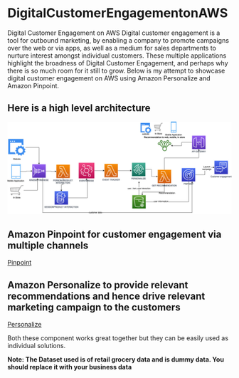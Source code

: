 # DigitalCustomerEngagementonAWS
Digital Customer Engagement on AWS
Digital customer engagement is a tool for outbound marketing, by enabling a company to promote campaigns over the web or via apps, as well as a medium for sales departments to nurture interest amongst individual customers. These multiple applications highlight the broadness of Digital Customer Engagement, and perhaps why there is so much room for it still to grow.
Below is my attempt to showcase digital customer engagement on AWS using Amazon Personalize and Amazon Pinpoint. 

## Here is a high level architecture

![Alt Text](https://github.com/neelamkoshiya/DigitalCustomerEngagementonAWS/blob/master/Images/DigitalCustomerEngagement_v1(2).jpg)

## Amazon Pinpoint for customer engagement via multiple channels
[Pinpoint](https://github.com/neelamkoshiya/DigitalCustomerEngagementonAWS/tree/master/Pinpoint)

## Amazon Personalize to provide relevant recommendations and  hence drive relevant marketing campaign to the customers
[Personalize](https://github.com/neelamkoshiya/DigitalCustomerEngagementonAWS/tree/master/Personalize)

Both these component works great together but they can be easily used as individual solutions. 

**Note: The Dataset used is of retail grocery data and is dummy data. You should replace it with your business data**
